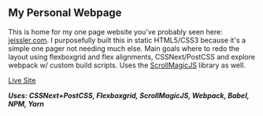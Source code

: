 ## My Personal Webpage

This is home for my one page website you've probably seen here: [jeissler.com](http://jeissler.com). I purposefully built this in static HTML5/CSS3 because it's a simple one pager not needing much else. Main goals where to redo the layout using flexboxgrid and flex alignments, CSSNext/PostCSS and explore webpack w/ custom build scripts. Uses the [ScrollMagicJS](https://github.com/janpaepke/ScrollMagic) library as well.

[Live Site](http://jeissler.com)

_**Uses: CSSNext+PostCSS, Flexboxgrid, ScrollMagicJS, Webpack, Babel, NPM, Yarn**_